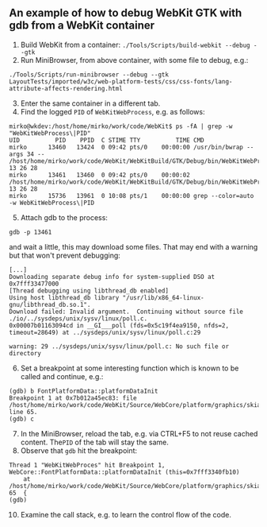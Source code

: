 ## An example of how to debug WebKit GTK with gdb from a WebKit container

1. Build WebKit from a container: `./Tools/Scripts/build-webkit --debug --gtk`
2. Run MiniBrowser, from above container, with some file to debug, e.g.:
```
./Tools/Scripts/run-minibrowser --debug --gtk LayoutTests/imported/w3c/web-platform-tests/css/css-fonts/lang-attribute-affects-rendering.html
```
3. Enter the same container in a different tab.
4. Find the logged `PID` of `WebKitWebProcess`, e.g. as follows:
```
mirko@wkdev:/host/home/mirko/work/code/WebKit$ ps -fA | grep -w "WebKitWebProcess\|PID"
UID          PID    PPID  C STIME TTY          TIME CMD
mirko      13460   13424  0 09:42 pts/0    00:00:00 /usr/bin/bwrap --args 34 -- /host/home/mirko/work/code/WebKit/WebKitBuild/GTK/Debug/bin/WebKitWebProcess 13 26 28
mirko      13461   13460  0 09:42 pts/0    00:00:02 /host/home/mirko/work/code/WebKit/WebKitBuild/GTK/Debug/bin/WebKitWebProcess 13 26 28
mirko      15736   13961  0 10:08 pts/1    00:00:00 grep --color=auto -w WebKitWebProcess\|PID
```
5. Attach gdb to the process:
```
gdb -p 13461
```
and wait a little, this may download some files. That may end with a warning but that won't prevent debugging:
```
[...]
Downloading separate debug info for system-supplied DSO at 0x7fff33477000
[Thread debugging using libthread_db enabled]
Using host libthread_db library "/usr/lib/x86_64-linux-gnu/libthread_db.so.1".
Download failed: Invalid argument.  Continuing without source file ./io/../sysdeps/unix/sysv/linux/poll.c.
0x00007b01163094cd in __GI___poll (fds=0x5c19f4ea9150, nfds=2, timeout=28649) at ../sysdeps/unix/sysv/linux/poll.c:29

warning: 29	../sysdeps/unix/sysv/linux/poll.c: No such file or directory
```
6. Set a breakpoint at some interesting function which is known to be called and continue, e.g.:
```
(gdb) b FontPlatformData::platformDataInit
Breakpoint 1 at 0x7b012a45ec83: file /host/home/mirko/work/code/WebKit/Source/WebCore/platform/graphics/skia/FontPlatformDataSkia.cpp, line 65.
(gdb) c
```
7. In the MiniBrowser, reload the tab, e.g. via CTRL+F5 to not reuse cached content. The`PID` of the tab will stay the same.
9. Observe that `gdb` hit the breakpoint:
```
Thread 1 "WebKitWebProces" hit Breakpoint 1, WebCore::FontPlatformData::platformDataInit (this=0x7fff3340fb10)
    at /host/home/mirko/work/code/WebKit/Source/WebCore/platform/graphics/skia/FontPlatformDataSkia.cpp:65
65	{
(gdb)

```
10. Examine the call stack, e.g. to learn the control flow of the code.
